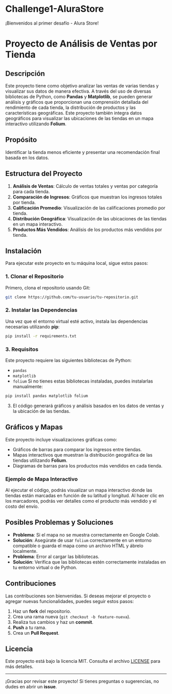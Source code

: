 # Challenge1-AluraStore
¡Bienvenidos al primer desafío - Alura Store!

# Proyecto de Análisis de Ventas por Tienda

## Descripción
Este proyecto tiene como objetivo analizar las ventas de varias tiendas y visualizar sus datos de
manera efectiva. A través del uso de diversas bibliotecas de Python, como **Pandas** y
**Matplotlib**, se pueden generar análisis y gráficos que proporcionan una comprensión detallada
del rendimiento de cada tienda, la distribución de productos y las características geográficas.
Este proyecto también integra datos geográficos para visualizar las ubicaciones de las tiendas en
un mapa interactivo utilizando **Folium**.

## Propósito
Identificar la tienda menos eficiente y presentar una recomendación final basada en los datos.

## Estructura del Proyecto
1. **Análisis de Ventas**: Cálculo de ventas totales y ventas por categoría para cada tienda.
2. **Comparación de Ingresos**: Gráficos que muestran los ingresos totales por tienda.
3. **Calificación Promedio**: Visualización de las calificaciones promedio por tienda.
4. **Distribución Geográfica**: Visualización de las ubicaciones de las tiendas en un mapa
interactivo.
5. **Productos Más Vendidos**: Análisis de los productos más vendidos por tienda.

## Instalación
Para ejecutar este proyecto en tu máquina local, sigue estos pasos:

### 1. Clonar el Repositorio
Primero, clona el repositorio usando Git:
```bash
git clone https://github.com/tu-usuario/tu-repositorio.git
```
### 2. Instalar las Dependencias
Una vez que el entorno virtual esté activo, instala las dependencias necesarias utilizando **pip**:
```bash
pip install -r requirements.txt
```
### 3. Requisitos
Este proyecto requiere las siguientes bibliotecas de Python:
- `pandas`
- `matplotlib`
- `folium`
Si no tienes estas bibliotecas instaladas, puedes instalarlas manualmente:
```bash
pip install pandas matplotlib folium
```

3. El código generará gráficos y análisis basados en los datos de ventas y la ubicación de las
tiendas.

## Gráficos y Mapas
Este proyecto incluye visualizaciones gráficas como:
- Gráficos de barras para comparar los ingresos entre tiendas.
- Mapas interactivos que muestran la distribución geográfica de las tiendas utilizando **Folium**.
- Diagramas de barras para los productos más vendidos en cada tienda.

### Ejemplo de Mapa Interactivo
Al ejecutar el código, podrás visualizar un mapa interactivo donde las tiendas están marcadas en
función de su latitud y longitud. Al hacer clic en los marcadores, podrás ver detalles como el
producto más vendido y el costo del envío.

## Posibles Problemas y Soluciones
- **Problema**: Si el mapa no se muestra correctamente en Google Colab.
- **Solución**: Asegúrate de usar `folium` correctamente en un entorno compatible o guarda el
mapa como un archivo HTML y ábrelo localmente.
- **Problema**: Error al cargar las bibliotecas.
- **Solución**: Verifica que las bibliotecas estén correctamente instaladas en tu entorno virtual o
de Python.

## Contribuciones
Las contribuciones son bienvenidas. Si deseas mejorar el proyecto o agregar nuevas
funcionalidades, puedes seguir estos pasos:
1. Haz un **fork** del repositorio.
2. Crea una rama nueva (`git checkout -b feature-nueva`).
3. Realiza tus cambios y haz un **commit**.
4. **Push** a tu rama.
5. Crea un **Pull Request**.

## Licencia
Este proyecto está bajo la licencia MIT. Consulta el archivo [LICENSE](LICENSE) para más
detalles.

---
¡Gracias por revisar este proyecto! Si tienes preguntas o sugerencias, no dudes en abrir un
**issue**.
